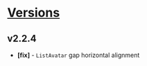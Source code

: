 # [Versions](https://github.com/Tracktor/design-system/releases)

## v2.2.4
- **[fix]** - `ListAvatar` gap horizontal alignment
